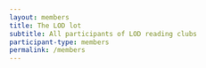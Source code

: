 ```yaml
---
layout: members
title: The LOD lot
subtitle: All participants of LOD reading clubs
participant-type: members
permalink: /members
---
```

